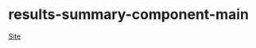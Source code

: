 # results-summary-component-main
<a href="https://results-summary-component.surge.sh" target="_blank">Site</a>
